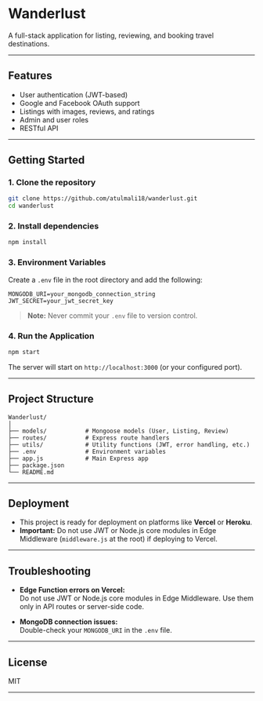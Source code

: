 # Wanderlust

A full-stack application for listing, reviewing, and booking travel destinations.

---

## Features

- User authentication (JWT-based)
- Google and Facebook OAuth support
- Listings with images, reviews, and ratings
- Admin and user roles
- RESTful API

---

## Getting Started

### 1. **Clone the repository**

```sh
git clone https://github.com/atulmali18/wanderlust.git
cd wanderlust
```

### 2. **Install dependencies**

```sh
npm install
```

### 3. **Environment Variables**

Create a `.env` file in the root directory and add the following:

```env
MONGODB_URI=your_mongodb_connection_string
JWT_SECRET=your_jwt_secret_key
```

> **Note:** Never commit your `.env` file to version control.

### 4. **Run the Application**

```sh
npm start
```

The server will start on `http://localhost:3000` (or your configured port).

---

## Project Structure

```
Wanderlust/
│
├── models/           # Mongoose models (User, Listing, Review)
├── routes/           # Express route handlers
├── utils/            # Utility functions (JWT, error handling, etc.)
├── .env              # Environment variables
├── app.js            # Main Express app
├── package.json
└── README.md
```

---

## Deployment

- This project is ready for deployment on platforms like **Vercel** or **Heroku**.
- **Important:** Do not use JWT or Node.js core modules in Edge Middleware (`middleware.js` at the root) if deploying to Vercel.

---

## Troubleshooting

- **Edge Function errors on Vercel:**  
  Do not use JWT or Node.js core modules in Edge Middleware. Use them only in API routes or server-side code.

- **MongoDB connection issues:**  
  Double-check your `MONGODB_URI` in the `.env` file.

---

## License

MIT

---
